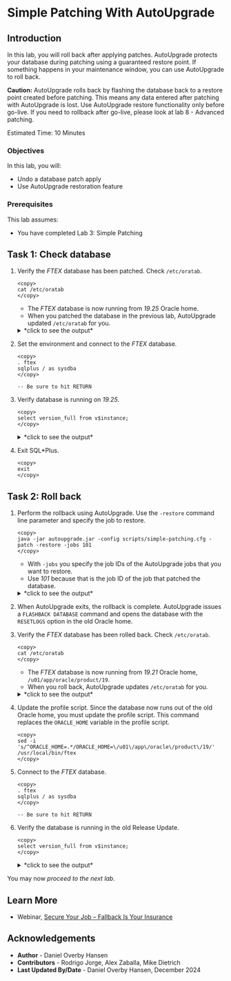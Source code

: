 # Simple Patching With AutoUpgrade

## Introduction

In this lab, you will roll back after applying patches. AutoUpgrade protects your database during patching using a guaranteed restore point. If something happens in your maintenance window, you can use AutoUpgrade to roll back.

**Caution:** AutoUpgrade rolls back by flashing the database back to a restore point created before patching. This means any data entered after patching with AutoUpgrade is lost. Use AutoUpgrade restore functionality only before go-live. If you need to rollback after go-live, please look at lab 8 - Advanced patching.

Estimated Time: 10 Minutes

### Objectives

In this lab, you will:

* Undo a database patch apply
* Use AutoUpgrade restoration feature

### Prerequisites

This lab assumes:

- You have completed Lab 3: Simple Patching

## Task 1: Check database

1. Verify the *FTEX* database has been patched. Check `/etc/oratab`.

    ```
    <copy>
    cat /etc/oratab
    </copy>
    ```

    * The *FTEX* database is now running from *19.25* Oracle home.
    * When you patched the database in the previous lab, AutoUpgrade updated `/etc/oratab` for you.

    <details>
    <summary>*click to see the output*</summary>
    ``` text
    $ cat /etc/oratab
    # This file is used by ORACLE utilities.  It is created by root.sh
    # and updated by either Database Configuration Assistant while creating
    # a database or ASM Configuration Assistant while creating ASM instance.
    
    # A colon, ':', is used as the field terminator.  A new line terminates
    # the entry.  Lines beginning with a pound sign, '#', are comments.
    #
    # Entries are of the form:
    #   $ORACLE_SID:$ORACLE_HOME:<N|Y>:
    #
    # The first and second fields are the system identifier and home
    # directory of the database respectively.  The third field indicates
    # to the dbstart utility that the database should , "Y", or should not,
    # "N", be brought up at system boot time.
    #
    # Multiple entries with the same $ORACLE_SID are not allowed.
    #
    #
    UPGR:/u01/app/oracle/product/19:Y
    FTEX:/u01/app/oracle/product/19_25:Y
    CDB19:/u01/app/oracle/product/19:N
    CDB23:/u01/app/oracle/product/23:Y
    CDB23COM:/u01/app/oracle/product/23:N
    ```
    </details>    

2. Set the environment and connect to the *FTEX* database.

    ```
    <copy>
    . ftex
    sqlplus / as sysdba
    </copy>

    -- Be sure to hit RETURN
    ```

3. Verify database is running on *19.25*. 

    ```
    <copy>
    select version_full from v$instance;
    </copy>
    ```

    <details>
    <summary>*click to see the output*</summary>
    ``` text
    VERSION_FULL
    -----------------
    19.25.0.0.0
    ```
    </details>    

4. Exit SQL*Plus.

    ```
    <copy>
    exit
    </copy>
    ```

## Task 2: Roll back

1. Perform the rollback using AutoUpgrade. Use the `-restore` command line parameter and specify the job to restore.

    ```
    <copy>
    java -jar autoupgrade.jar -config scripts/simple-patching.cfg -patch -restore -jobs 101
    </copy>
    ```

    * With `-jobs` you specify the job IDs of the AutoUpgrade jobs that you want to restore. 
    * Use *101* because that is the job ID of the job that patched the database. 

    <details>
    <summary>*click to see the output*</summary>
    ``` text
    $ java -jar autoupgrade.jar -config scripts/simple-patching.cfg -patch -restore -jobs 101
    Previous execution found loading latest data
    Total jobs being restored: 1
    +-----------------------------------------+
    | Starting AutoUpgrade Patching execution |
    +-----------------------------------------+
    
    
    Job 101 completed
    ------------------- Final Summary --------------------
    Number of databases            [ 1 ]
    
    Jobs restored                  [1]
    Jobs failed                    [0]
    -------------------- JOBS PENDING --------------------
    Job 101 for FTEX
    
    Please check the summary report at:
    /home/oracle/autoupgrade-patching/simple-patching/log/cfgtoollogs/patch/auto/status/status.html
    /home/oracle/autoupgrade-patching/simple-patching/log/cfgtoollogs/patch/auto/status/status.log
    Exiting
    ```
    </details>    

2. When AutoUpgrade exits, the rollback is complete. AutoUpgrade issues a `FLASHBACK DATABASE` command and opens the database with the `RESETLOGS` option in the old Oracle home. 

3. Verify the *FTEX* database has been rolled back. Check `/etc/oratab`.

    ```
    <copy>
    cat /etc/oratab
    </copy>
    ```

    * The *FTEX* database is now running from *19.21* Oracle home, `/u01/app/oracle/product/19`.
    * When you roll back, AutoUpgrade updates `/etc/oratab` for you.

    <details>
    <summary>*click to see the output*</summary>
    ``` text
    $ cat /etc/oratab
    # This file is used by ORACLE utilities.  It is created by root.sh
    # and updated by either Database Configuration Assistant while creating
    # a database or ASM Configuration Assistant while creating ASM instance.
    
    # A colon, ':', is used as the field terminator.  A new line terminates
    # the entry.  Lines beginning with a pound sign, '#', are comments.
    #
    # Entries are of the form:
    #   $ORACLE_SID:$ORACLE_HOME:<N|Y>:
    #
    # The first and second fields are the system identifier and home
    # directory of the database respectively.  The third field indicates
    # to the dbstart utility that the database should , "Y", or should not,
    # "N", be brought up at system boot time.
    #
    # Multiple entries with the same $ORACLE_SID are not allowed.
    #
    #
    UPGR:/u01/app/oracle/product/19:Y
    FTEX:/u01/app/oracle/product/19:Y
    CDB19:/u01/app/oracle/product/19:N
    CDB23:/u01/app/oracle/product/23:Y
    CDB23COM:/u01/app/oracle/product/23:N
    ```
    </details>    

4. Update the profile script. Since the database now runs out of the old Oracle home, you must update the profile script. This command replaces the `ORACLE_HOME` variable in the profile script.

    ```
    <copy>
    sed -i 's/^ORACLE_HOME=.*/ORACLE_HOME=\/u01\/app\/oracle\/product\/19/' /usr/local/bin/ftex
    </copy>
    ``` 

5. Connect to the *FTEX* database.

    ```
    <copy>
    . ftex
    sqlplus / as sysdba
    </copy>

    -- Be sure to hit RETURN
    ```

6. Verify the database is running in the old Release Update.

    ```
    <copy>
    select version_full from v$instance;
    </copy>
    ``` 

    <details>
    <summary>*click to see the output*</summary>
    ``` text
    VERSION_FULL
    -----------------
    19.21.0.0.0
    ```
    </details>      

You may now *proceed to the next lab*.

## Learn More

* Webinar, [Secure Your Job – Fallback Is Your Insurance](https://www.youtube.com/watch?v=P12UqVRzarw)

## Acknowledgements

* **Author** - Daniel Overby Hansen
* **Contributors** - Rodrigo Jorge, Alex Zaballa, Mike Dietrich
* **Last Updated By/Date** - Daniel Overby Hansen, December 2024